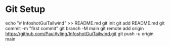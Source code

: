 
# Git Setup
echo "# InfoshotGuiTailwind" >> README.md
git init
git add README.md
git commit -m "first commit"
git branch -M main
git remote add origin https://github.com/PaulAyling/InfoshotGuiTailwind.git
git push -u origin main


